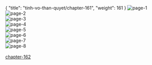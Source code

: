{ "title": "tinh-vo-than-quyet/chapter-161", "weight": 161 }
<img src="tinh-vo-than-quyet_0161_01-b57e386d156b54903ea6ea2cd5eded66.webp" alt="page-1" origin="http://1.bp.blogspot.com/-IQvpXZPBIfk/W1aGsCnjd9I/AAAAAAAAH40/2YNYq--BHbIlMK8HsdOW8tow37Ca4NUGACLcBGAs/s1600/1.jpg?imgmax=0"><br/>
<img src="tinh-vo-than-quyet_0161_02-0540f0b03a40683b9dc827b1baf0f98f.webp" alt="page-2" origin="http://1.bp.blogspot.com/-waSK2QvaCsc/W1aGsPMm2fI/AAAAAAAAH44/9xpJZgWCOY0rdIZ4VjiEdQuhzc-iwUpfgCLcBGAs/s1600/2.jpg?imgmax=0"><br/>
<img src="tinh-vo-than-quyet_0161_03-94d974df1448d52e426f70e0dc52828d.webp" alt="page-3" origin="http://1.bp.blogspot.com/-H9rWxU6XL4g/W1aGtNHa5BI/AAAAAAAAH5A/gJAV4VQ9IUI3MeAJ-O_7zIC7tZetO2H9wCLcBGAs/s1600/3.jpg?imgmax=0"><br/>
<img src="tinh-vo-than-quyet_0161_04-ee494107393141300ef531bc3ae5163a.webp" alt="page-4" origin="http://1.bp.blogspot.com/-QPxMxvi4IZk/W1aGtND7Y7I/AAAAAAAAH5E/oiuY53W5Akc6iBiiEOJ29Z__HrYkJ-6NQCLcBGAs/s1600/4.jpg?imgmax=0"><br/>
<img src="tinh-vo-than-quyet_0161_05-369ff5c3634516ea5407ab8de30a55f4.webp" alt="page-5" origin="http://1.bp.blogspot.com/-33kZ77R595I/W1aGtbKBSqI/AAAAAAAAH5I/7u6vdH-FDtIY0J4iKtlNOZKns0wQOFkfgCLcBGAs/s1600/5.jpg?imgmax=0"><br/>
<img src="tinh-vo-than-quyet_0161_06-3a47800e0dddb6b62d1d3d1c0f765764.webp" alt="page-6" origin="http://1.bp.blogspot.com/-VBQ8J-zm2Ao/W1aGtl0S2wI/AAAAAAAAH5M/f3xOgLkO34kbS90D-_Rp4FOqRx3-572iwCLcBGAs/s1600/6.jpg?imgmax=0"><br/>
<img src="tinh-vo-than-quyet_0161_07-8caf2fdc8aec033085c6de0e8fb133b5.webp" alt="page-7" origin="http://1.bp.blogspot.com/-OjxVNYznY1g/W1aGt3hMpzI/AAAAAAAAH5Q/eKooQ1rQeBw2QdgsgG7rO3MmGX4Z0sA5wCLcBGAs/s1600/7.jpg?imgmax=0"><br/>
<img src="tinh-vo-than-quyet_0161_08-40228efab9bc4f017376e1752a9baa5a.webp" alt="page-8" origin="http://1.bp.blogspot.com/-nppNgattTu8/W1aGuFxar3I/AAAAAAAAH5U/Jud1Roj0F506sfsinnubZGpKzdbIZmF-ACLcBGAs/s1600/8.jpg?imgmax=0"><br/>
<br/><a class="nextchap" href="/tinh-vo-than-quyet/chapter-162">chapter-162</a>
